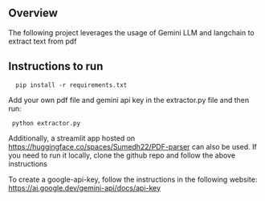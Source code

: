 ## Overview

The following project leverages the usage of Gemini LLM and langchain to extract text from pdf

## Instructions to run

```
  pip install -r requirements.txt
```

Add your own pdf file and gemini api key in the extractor.py file and then run:
```
 python extractor.py
```

Additionally, a streamlit app hosted on https://huggingface.co/spaces/Sumedh22/PDF-parser can also be used. If you need to run it locally, clone the github repo and follow the above instructions </br>

To create a google-api-key, follow the instructions in the following website: https://ai.google.dev/gemini-api/docs/api-key

